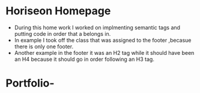 # Horiseon Homepage 
* During this home work I worked on implmenting semantic tags and putting code in order that a belongs in. 
 * In example I took off the class that was assigned to the footer ,becasue there is only one footer.
 * Another example in the footer it was an H2 tag while it should have been an H4 because it should go in order following an H3 tag. 
 # Portfolio-
